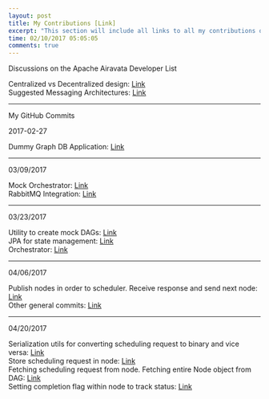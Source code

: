 ```yaml
---
layout: post
title: My Contributions [Link]
excerpt: "This section will include all links to all my contributions on dev list and github. Please link on the above link."
time: 02/10/2017 05:05:05
comments: true
---
```

Discussions on the Apache Airavata Developer List    
       
Centralized vs Decentralized design: [Link](http://mail-archives.apache.org/mod_mbox/airavata-dev/201702.mbox/%3C1486540778191.46077%40indiana.edu%3E)    
Suggested Messaging Architectures: [Link](http://mail-archives.apache.org/mod_mbox/airavata-dev/201702.mbox/%3C1486103917127.67213%40indiana.edu%3E)

---
My GitHub Commits   

2017-02-27     

Dummy Graph DB Application: [Link](https://github.com/airavata-courses/spring17-workload-management/commit/f590293fd0b7609e76772a9a389375a1480abcbf)

---
03/09/2017     
     
Mock Orchestrator:  [Link](https://github.com/airavata-courses/spring17-workload-management/commit/fda7f3180647676c1ad0bebaa7b346eea26117c0)     
RabbitMQ Integration: [Link](https://github.com/airavata-courses/spring17-workload-management/commit/3144b5a0ca0314cecfcb23d308807cd82592a9ca)    

---
03/23/2017    
    
Utility to create mock DAGs: [Link](https://github.com/airavata-courses/spring17-workload-management/commit/de98512c7d124379488a3a3dfc5beaebd2db3951)     
JPA for state management: [Link](https://github.com/airavata-courses/spring17-workload-management/commit/c0b19943b7f089e2439ae1210ceec2a2c8b8efe3)    
Orchestrator: [Link](https://github.com/airavata-courses/spring17-workload-management/commit/7ac56a971e6a85146ad2273d630c4770b32a17f8) 

---
04/06/2017
     
Publish nodes in order to scheduler. Receive response and send next node: [Link](https://github.com/airavata-courses/spring17-workload-management/commit/37db1f413b42f00b18f772199c188306ec78ffd2)    
Other general commits: [Link](https://github.com/airavata-courses/spring17-workload-management/commits/develop)

---
04/20/2017     

Serialization utils for converting scheduling request to binary and vice versa: [Link](https://github.com/airavata-courses/spring17-workload-management/commit/708669d64fd7b3f8a15d6b43d3ceb7e82581a332)    
Store scheduling request in node: [Link](https://github.com/airavata-courses/spring17-workload-management/commit/168bb92fe0b5c4e733dfc9a42074f0db7ab33215)    
Fetching scheduling request from node. Fetching entire Node object from DAG: [Link](https://github.com/airavata-courses/spring17-workload-management/commit/9c4c140306bf1de889ac8d379dffcd409fde97eb)    
Setting completion flag within node to track status: [Link](https://github.com/airavata-courses/spring17-workload-management/commit/decdd3288595f3631ee715d95512f703880e54df) 




     

